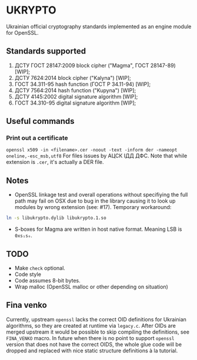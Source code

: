 # UKRYPTO
Ukrainian official cryptography standards implemented as an engine module for OpenSSL.

## Standards supported
1. ДСТУ ГОСТ 28147:2009 block cipher ("Magma", ГОСТ 28147-89) [WIP];
2. ДСТУ 7624:2014 block cipher ("Kalyna") [WIP];
3. ГОСТ 34.311-95 hash function (ГОСТ Р 34.11-94) [WIP];
4. ДСТУ 7564:2014 hash function ("Kupyna") [WIP];
5. ДСТУ 4145:2002 digital signature algorithm [WIP];
6. ГОСТ 34.310-95 digital signature algorithm [WIP];

## Useful commands
### Print out a certificate

`openssl x509 -in <filename>.cer -noout -text -inform der -nameopt oneline,-esc_msb,utf8`
For files issues by АЦСК ІДД ДФС. Note that while extension is `.cer`, it's actually a DER file.

## Notes
- OpenSSL linkage test and overall operations without specifiying the full path may fail on OSX due to bug in the library causing it to look up modules by wrong extension (see: #17). Temporary workaround:
```Bash
ln -s libukrypto.dylib libukrypto.1.so
```
- S-boxes for Magma are written in host native format. Meaning LSB is `0xs₁s₀`.

## TODO
- Make `check` optional.
- Code style
- Code assumes 8-bit bytes.
- Wrap malloc (OpenSSL malloc or other depending on situation)

## Fina venko
Currently, upstream `openssl` lacks the correct OID definitions for Ukrainian algorithms, so they are created at runtime via `legacy.c`.
After OIDs are merged upstream it would be possible to skip compiling the definitions, see `FINA_VENKO` macro. In future when there is no
point to support `openssl` version that does not have the correct OIDS, the whole glue code will be dropped and replaced with nice
static structure definitions à la tutorial.
